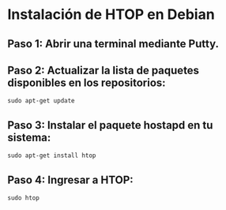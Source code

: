 # Instalación de HTOP en Debian

## Paso 1: Abrir una terminal mediante Putty.
## Paso 2: Actualizar la lista de paquetes disponibles en los repositorios:

```shell
sudo apt-get update
```

## Paso 3: Instalar el paquete hostapd en tu sistema:

```shell
sudo apt-get install htop
```

## Paso 4: Ingresar a HTOP:

```shell
sudo htop
```


